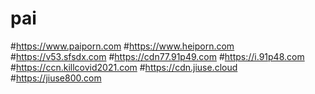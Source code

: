 # pai

#https://www.paiporn.com
#https://www.heiporn.com
#https://v53.sfsdx.com
#https://cdn77.91p49.com
#https://i.91p48.com
#https://ccn.killcovid2021.com
#https://cdn.jiuse.cloud
#https://jiuse800.com

